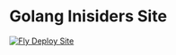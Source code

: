 # Golang Inisiders Site

[![Fly Deploy Site](https://github.com/Golang-Insiders/site/actions/workflows/deploy_site.yaml/badge.svg?branch=main)](https://github.com/Golang-Insiders/site/actions/workflows/deploy_site.yaml)


